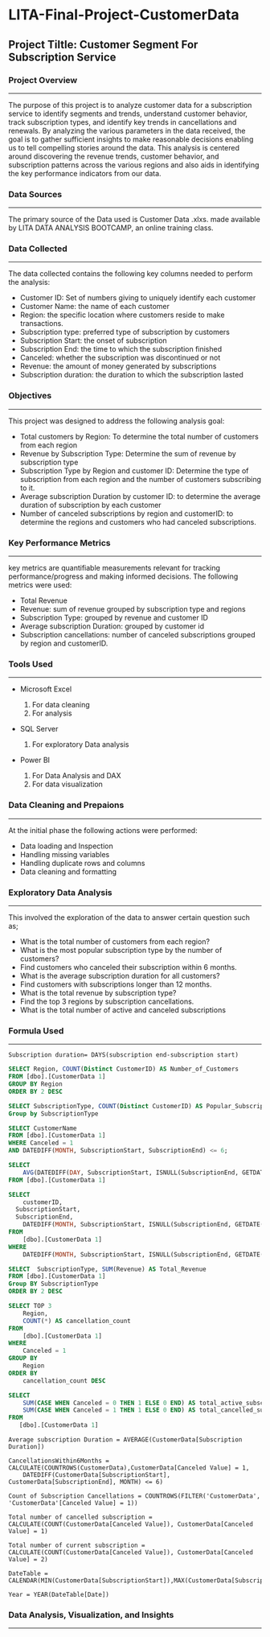 # LITA-Final-Project-CustomerData
## Project Tiltle: Customer Segment For Subscription Service
### Project Overview
---
The  purpose of this project is to analyze customer data for a subscription service to identify segments and trends, understand customer behavior, track subscription types, and identify key trends in cancellations and renewals. By analyzing the various parameters in the data received, the goal is to gather sufficient insights to make reasonable decisions enabling us to tell compelling stories around the data. This analysis is centered around discovering the revenue trends, customer behavior, and subscription patterns across the various regions and also aids in identifying the key performance indicators from our data.

### Data Sources
---
The primary source of the Data used is Customer Data .xlxs. made available by LITA DATA ANALYSIS BOOTCAMP, an online training class.

### Data Collected
---
The data collected contains the following key columns needed to perform the analysis:
- Customer ID: Set of numbers giving to uniquely identify each customer
- Customer Name: the name of each customer
- Region: the specific location where customers reside to make transactions.
- Subscription type: preferred type of subscription by customers
- Subscription Start: the onset of subscription
- Subscription End: the time to which the subscription finished
- Canceled: whether the subscription was discontinued or not
- Revenue: the amount of money generated by subscriptions
- Subscription duration: the duration to which the subscription lasted

### Objectives
---
This project was designed to address the following analysis goal:
- Total customers  by Region: To determine the total number of customers from each region
- Revenue by Subscription Type: Determine the sum of revenue by subscription type
- Subscription Type by Region and customer ID: Determine the type of subscription from each region and the number of customers subscribing to it.
- Average subscription Duration by customer ID: to determine the average duration of subscription by each customer
- Number of canceled subscriptions  by region and  customerID: to determine the regions and customers who had canceled subscriptions.

### Key Performance Metrics
---
key metrics are quantifiable measurements relevant for tracking performance/progress and making informed decisions. The following metrics were used:
- Total Revenue
- Revenue: sum of revenue grouped by subscription type and regions
- Subscription Type: grouped by revenue and customer ID
- Average subscription Duration: grouped by customer id
- Subscription cancellations: number of canceled subscriptions grouped by region and customerID.

### Tools Used
---
- Microsoft Excel 
  1. For data cleaning 
  2. For analysis
  
- SQL Server
  1. For exploratory Data analysis
     
- Power BI
  1. For Data Analysis and DAX
  2. For data visualization

### Data Cleaning and Prepaions
---
At the initial phase the following actions were performed:
- Data loading and Inspection
- Handling missing variables
- Handling duplicate rows and columns
- Data cleaning and formatting

### Exploratory Data Analysis
---
This involved the exploration of the data to answer certain question  such as;
- What is  the total number of customers from each region?
- What is  the most popular subscription type by the number of customers? 
- Find customers who canceled their subscription within 6 months.
- What is  the average subscription duration for all customers? 
- Find customers with subscriptions longer than 12 months.
- What is the total revenue by subscription type?
- Find the top 3 regions by subscription cancellations.
- What is the total number of active and canceled subscriptions

### Formula Used
---
```Microsoft Excel
Subscription duration= DAYS(subscription end-subscription start)
```

```SQL
SELECT Region, COUNT(Distinct CustomerID) AS Number_of_Customers
FROM [dbo].[CustomerData 1] 
GROUP BY Region
ORDER BY 2 DESC

SELECT SubscriptionType, COUNT(Distinct CustomerID) AS Popular_Subscription FROM [dbo].[CustomerData 1]
Group by SubscriptionType

SELECT CustomerName
FROM [dbo].[CustomerData 1]
WHERE Canceled = 1
AND DATEDIFF(MONTH, SubscriptionStart, SubscriptionEnd) <= 6;

SELECT 
    AVG(DATEDIFF(DAY, SubscriptionStart, ISNULL(SubscriptionEnd, GETDATE()))) AS average_subscription_duration
FROM [dbo].[CustomerData 1]

SELECT 
    customerID,
  SubscriptionStart,
  SubscriptionEnd,
    DATEDIFF(MONTH, SubscriptionStart, ISNULL(SubscriptionEnd, GETDATE())) AS subscription_duration_months
FROM 
    [dbo].[CustomerData 1]
WHERE 
    DATEDIFF(MONTH, SubscriptionStart, ISNULL(SubscriptionEnd, GETDATE())) > 12

SELECT  SubscriptionType, SUM(Revenue) AS Total_Revenue
FROM [dbo].[CustomerData 1]
Group BY SubscriptionType
ORDER BY 2 DESC

SELECT TOP 3 
    Region,
    COUNT(*) AS cancellation_count
FROM 
    [dbo].[CustomerData 1]
WHERE 
    Canceled = 1
GROUP BY 
    Region
ORDER BY 
    cancellation_count DESC

SELECT 
    SUM(CASE WHEN Canceled = 0 THEN 1 ELSE 0 END) AS total_active_subscriptions,
    SUM(CASE WHEN Canceled = 1 THEN 1 ELSE 0 END) AS total_cancelled_subscriptions
FROM 
   [dbo].[CustomerData 1] 
```

```Power BI
Average subscription Duration = AVERAGE(CustomerData[Subscription Duration])

CancellationsWithin6Months = CALCULATE(COUNTROWS(CustomerData),CustomerData[Canceled Value] = 1,
    DATEDIFF(CustomerData[SubscriptionStart], CustomerData[SubscriptionEnd], MONTH) <= 6)

Count of Subscription Cancellations = COUNTROWS(FILTER('CustomerData', 'CustomerData'[Canceled Value] = 1))

Total number of cancelled subscription = CALCULATE(COUNT(CustomerData[Canceled Value]), CustomerData[Canceled Value] = 1)

Total number of current subscription = CALCULATE(COUNT(CustomerData[Canceled Value]), CustomerData[Canceled Value] = 2)

DateTable = CALENDAR(MIN(CustomerData[SubscriptionStart]),MAX(CustomerData[SubscriptionEnd]))

Year = YEAR(DateTable[Date])
```
### Data Analysis, Visualization, and Insights
---











